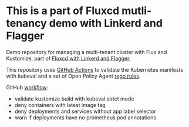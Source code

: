 # This is a part of Fluxcd mutli-tenancy demo with Linkerd and Flagger

Demo repository for managing a multi-tenant cluster with Flux and Kustomize,
part of [Fluxcd with Linkerd and Flagger](https://github.com/olafkfreund/K8s-fluxcd).

This repository uses [GitHub Actions](https://github.com/marketplace/actions/kubernetes-toolset)
to validate the Kubernetes manifests with kubeval and a set of Open Policy Agent
[rego rules](https://github.com/fluxcd/multi-tenancy-team1/blob/master/.github/policy/).

GitHub [workflow](https://github.com/fluxcd/multi-tenancy-team1/blob/master/.github/workflows/test.yml):
* validate kustomize build with kubeval strict mode
* deny containers with latest image tag
* deny deployments and services without app label selector
* warn if deployments have no prometheus pod annotations
